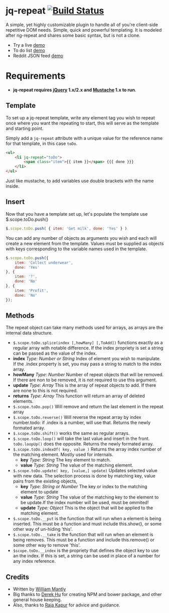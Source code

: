 # jq-repeat [![Build Status](https://travis-ci.org/wmantly/jq-repeat.svg)](https://travis-ci.org/wmantly/jq-repeat)
A simple, yet highly customizable plugin to handle all of you're client-side repetitive DOM needs. Simple, quick and powerful templating. It is modeled after ng-repeat and shares some basic syntax, but is not a clone.

* Try a live [demo](http://plnkr.co/edit/QGLrUMXl5HXeYdLnrNIN?p=preview)
* To do list [demo](http://jsfiddle.net/wmantly/nLj6nr4q/)
* Reddit JSON feed [demo](http://jsfiddle.net/wmantly/sge3zr28/)

# Requirements 

* __jq-repeat requires [jQuery](http://jquery.com/) 1.x/2.x and [Mustache](https://github.com/janl/mustache.js) 1.x to run__.

## Template
To set up a jq-repeat template, write any element tag you wish to repeat once where you want the repeating to start, this will serve as the template and starting point.

Simply add a `jq-repeat` attribute with a unique value for the reference name for that template, in this case `toDo`. 
```html
<ul>
    <li jq-repeat="toDo">
        <span class="item">{{ item }}</span> {{{ done }}}
    </li>
</ul>
```
Just like mustache, to add variables use double brackets with the name inside.

## Insert
Now that you have a template set up, let's populate the template use $.scope.toDo.push()
```javaScript
$.scope.toDo.push( { item: 'Get milk', done: 'Yes' } )
```
You can add any number of objects as arguments you wish and each will create a new element from the template. Values must be supplied as objects with keys corresponding to the variable names used in the template.
```javaScript
$.scope.toDo.push({
    item: 'Collect underwear',
    done: 'Yes'
}, {
    item: '?',
    done: 'No'
}, {
    item: 'Profit',
    done: 'No'
});
```
## Methods
The repeat object can take many methods used for arrays, as arrays are the internal data structure.

* `$.scope.toDo.splice(index [,howMany] [,ToAdd])` functions exactly as a regular array with notable difference. If the index propriety is set a string can be passed as the value of the index.
 * **index** *Type: Number or String*
    Index of element you wish to manipulate. If the .index property is set, you may pass a string to match to the index array.
 * **howMany** *Type: Number*
    Number of repeat objects that will be removed. If there are non to be removed, it is not required to use this argument.
 * **update** *Type: Array*
    This is the array of repeat objects to add. If there are none to this is not required.
 * **returns** *Type: Array*
    This function will return an array of deleted elements.
* `$.scope.toDo.pop()` Will remove and return the last element in the repeat array
* `$.scope.toDo.reverse()` Will reverse the repeat array by index number.todo: if .index is a number, will use that. Returns the newly formated array.
* `$.scope.toDo.shift()` works the same as regular arrays.
* `$.scope.toDo.loop()` will take the last value and insert in the front. `toDo.loopUp()` does the opposite. Returns the newly formated array.
* `$.scope.toDo.indexOf( key, value )` Returns the array index number of the matching element. Mostly used for internals.
  * **key** *Type: String*
    The key element to match.
  * **value** *Type: String*
    The value of the matching element.
* `$.scope.toDo.update( key, [value,] update)` Updates selected value with new data. The selection process is done by matching key, value pairs from the existing objects,
  * **key** *Type: String or Number*
    The key or index to the matching element to update
  * **value** *Type: String*
    The value of the matching key to the element to be update.If the index number will be used, must be ommited!
  * **update** *Type: Object*
    This is the object that will be applied to the matching element.
* `$.scope.toDo.__put` is the function that will run when a element is being inserted. This must be a function and must include this.show(), or some other way of un-hiding 'this'.
* `$.scope.toDo.__take` is the function that will run when an element is being removes. This must be a function and include this.remove() or some other way to remove 'this'.
* `$scope.toDo.__index` is the propriety that defines the object key to use an the index. If this is set, a string can be used in place of a number for any index reference.

## Credits
* Written by [William Mantly](https://github.com/wmantly)
* Big thanks to [Derek Hu](https://github.com/derek-dchu) for creating NPM and bower package, and other general house keeping.
* Also, thanks to [Raja Kapur](https://github.com/aonic) for advice and guidance.
